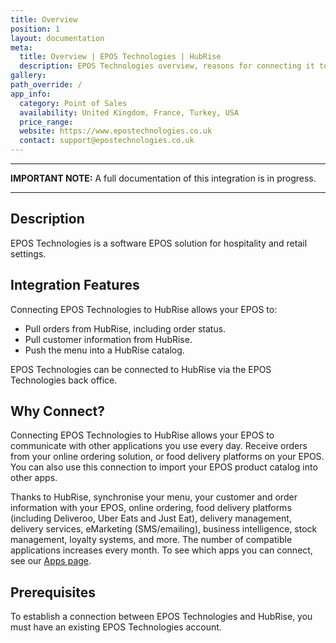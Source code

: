 ```yaml
---
title: Overview
position: 1
layout: documentation
meta:
  title: Overview | EPOS Technologies | HubRise
  description: EPOS Technologies overview, reasons for connecting it to HubRise and summary of integrated features. Synchronise data between your EPOS and your apps.
gallery:
path_override: /
app_info:
  category: Point of Sales
  availability: United Kingdom, France, Turkey, USA
  price_range:
  website: https://www.epostechnologies.co.uk
  contact: support@epostechnologies.co.uk
---
```


---

**IMPORTANT NOTE:** A full documentation of this integration is in progress.

---

## Description

EPOS Technologies is a software EPOS solution for hospitality and retail settings.

## Integration Features

Connecting EPOS Technologies to HubRise allows your EPOS to:

- Pull orders from HubRise, including order status.
- Pull customer information from HubRise.
- Push the menu into a HubRise catalog.

EPOS Technologies can be connected to HubRise via the EPOS Technologies back office.

## Why Connect?

Connecting EPOS Technologies to HubRise allows your EPOS to communicate with other applications you use every day. Receive orders from your online ordering solution, or food delivery platforms on your EPOS. You can also use this connection to import your EPOS product catalog into other apps.

Thanks to HubRise, synchronise your menu, your customer and order information with your EPOS, online ordering, food delivery platforms (including Deliveroo, Uber Eats and Just Eat), delivery management, delivery services, eMarketing (SMS/emailing), business intelligence, stock management, loyalty systems, and more. The number of compatible applications increases every month. To see which apps you can connect, see our [Apps page](/apps).

## Prerequisites

To establish a connection between EPOS Technologies and HubRise, you must have an existing EPOS Technologies account.
